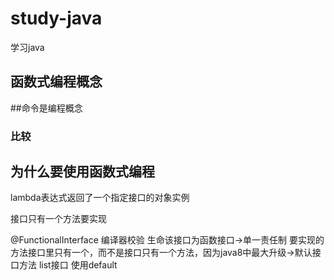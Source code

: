 # study-java
学习java

## 函数式编程概念

##命令是编程概念

### 比较

## 为什么要使用函数式编程

lambda表达式返回了一个指定接口的对象实例

接口只有一个方法要实现


@FunctionalInterface 编译器校验 生命该接口为函数接口->单一责任制
要实现的方法接口里只有一个，而不是接口只有一个方法，因为java8中最大升级->默认接口方法
list接口 使用default